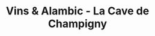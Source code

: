 ---
title: "Vins & Alambic - La Cave de Champigny"
url: /champigny-sur-marne/vins-et-alambic-la-cave-de-champigny/
shop: vin
---